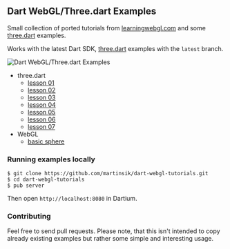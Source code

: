 ## Dart WebGL/Three.dart Examples

Small collection of ported tutorials from [learningwebgl.com](http://www.learningwebgl.com) and some [three.dart](https://github.com/threeDart/three.dart) examples.

Works with the latest Dart SDK, [three.dart](https://github.com/threeDart/three.dart) examples with the `latest` branch.

![Dart WebGL/Three.dart Examples](https://raw.githubusercontent.com/martinsik/dart-webgl-tutorials/master/doc/index.png)

- three.dart
  - [lesson 01](http://ahoj.io/dart-webgl-tutorials/#Lesson01)
  - [lesson 02](http://ahoj.io/dart-webgl-tutorials/#Lesson02)
  - [lesson 03](http://ahoj.io/dart-webgl-tutorials/#Lesson03)
  - [lesson 04](http://ahoj.io/dart-webgl-tutorials/#Lesson04)
  - [lesson 05](http://ahoj.io/dart-webgl-tutorials/#Lesson05)
  - [lesson 06](http://ahoj.io/dart-webgl-tutorials/#Lesson06)
  - [lesson 07](http://ahoj.io/dart-webgl-tutorials/#Lesson07)
- WebGL
  - [basic sphere](http://ahoj.io/dart-webgl-tutorials/#ThreeBasicSphere)

### Running examples locally

```
$ git clone https://github.com/martinsik/dart-webgl-tutorials.git
$ cd dart-webgl-tutorials
$ pub server
```

Then open `http://localhost:8080` in Dartium.

### Contributing

Feel free to send pull requests. Please note, that this isn't intended to copy already existing examples but rather some simple and interesting usage.
